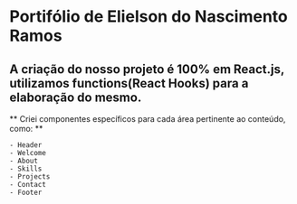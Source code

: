 # Portifólio de Elielson do Nascimento Ramos

## A criação do nosso projeto é 100% em React.js, utilizamos functions(React Hooks) para a elaboração do mesmo.

** Criei componentes específicos para cada área pertinente ao conteúdo, como: **
```
- Header
- Welcome
- About
- Skills
- Projects
- Contact
- Footer
```
